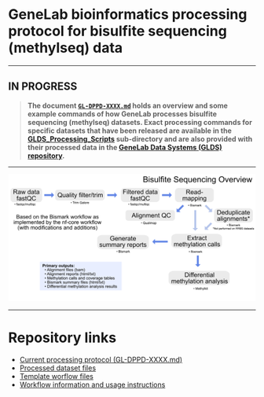 # GeneLab bioinformatics processing protocol for bisulfite sequencing (methylseq) data

---
**IN PROGRESS**
---


> **The document [`GL-DPPD-XXXX.md`](GL-DPPD-XXXX.md) holds an overview and some example commands of how GeneLab processes bisulfite sequencing (methylseq) datasets. Exact processing commands for specific datasets that have been released are available in the [GLDS_Processing_Scripts](GLDS_Processing_Scripts) sub-directory and are also provided with their processed data in the [GeneLab Data Systems (GLDS) repository](https://genelab-data.ndc.nasa.gov/genelab/projects).**  


---

<p align="center">
<a href="images/GL-bisulfite-seq-overview.pdf"><img src="images/GL-bisulfite-seq-overview.png"></a>
</p>

--- 

# Repository links

* [Current processing protocol (GL-DPPD-XXXX.md)](GL-DPPD-XXXX.md)  
* [Processed dataset files](GLDS_Processing_Scripts)  
* [Template worflow files](workflow-template)  
* [Workflow information and usage instructions](workflow-usage.md)

